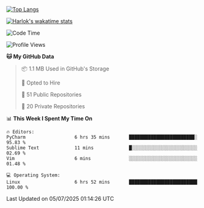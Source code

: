 [![Top Langs](https://github-readme-stats.vercel.app/api/top-langs/?username=remisiki&theme=dracula&layout=compact&hide=Jupyter%20Notebook,CSS,HTML&langs_count=10&exclude_repo=GMM-Demux-GUI)](https://github.com/anuraghazra/github-readme-stats)

[![Harlok's wakatime stats](https://github-readme-stats.vercel.app/api/wakatime?username=@remisiki&theme=dracula&layout=compact&langs_count=10&hide=other,html,css,text,json,markdown,jupyter)](https://github.com/anuraghazra/github-readme-stats)

<!--START_SECTION:waka-->
![Code Time](http://img.shields.io/badge/Code%20Time-1%2C034%20hrs-blue)

![Profile Views](http://img.shields.io/badge/Profile%20Views-1-blue)

**🐱 My GitHub Data** 

> 📦 1.1 MB Used in GitHub's Storage 
 > 
> 💼 Opted to Hire
 > 
> 📜 51 Public Repositories 
 > 
> 🔑 20 Private Repositories 
 > 
📊 **This Week I Spent My Time On** 

```text
🔥 Editors: 
PyCharm                  6 hrs 35 mins       ████████████████████████░   95.83 % 
Sublime Text             11 mins             █░░░░░░░░░░░░░░░░░░░░░░░░   02.69 % 
Vim                      6 mins              ░░░░░░░░░░░░░░░░░░░░░░░░░   01.48 % 

💻 Operating System: 
Linux                    6 hrs 52 mins       █████████████████████████   100.00 % 
```


 Last Updated on 05/07/2025 01:14:26 UTC
<!--END_SECTION:waka-->
